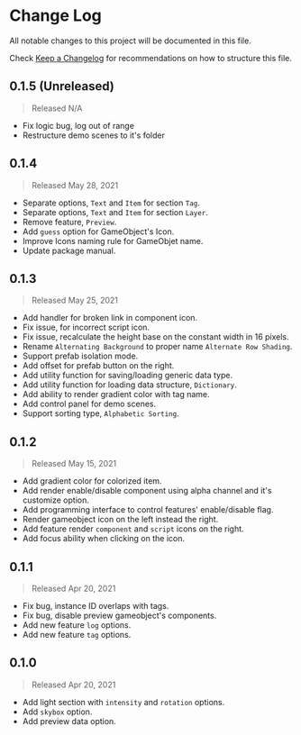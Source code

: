 # Change Log

All notable changes to this project will be documented in this file.

Check [Keep a Changelog](http://keepachangelog.com/) for recommendations on how to structure this file.


## 0.1.5 (Unreleased)
> Released N/A

* Fix logic bug, log out of range
* Restructure demo scenes to it's folder

## 0.1.4
> Released May 28, 2021

* Separate options, `Text` and `Item` for section `Tag`.
* Separate options, `Text` and `Item` for section `Layer`.
* Remove feature, `Preview`.
* Add `guess` option for GameObject's Icon.
* Improve Icons naming rule for GameObjet name.
* Update package manual.

## 0.1.3
> Released May 25, 2021

* Add handler for broken link in component icon.
* Fix issue, for incorrect script icon.
* Fix issue, recalculate the height base on the constant width in 16 pixels.
* Rename `Alternating Background` to proper name `Alternate Row Shading`.
* Support prefab isolation mode.
* Add offset for prefab button on the right.
* Add utility function for saving/loading generic data type.
* Add utility function for loading data structure, `Dictionary`.
* Add ability to render gradient color with tag name.
* Add control panel for demo scenes.
* Support sorting type, `Alphabetic Sorting`.

## 0.1.2
> Released May 15, 2021

* Add gradient color for colorized item.
* Add render enable/disable component using alpha channel and it's customize option.
* Add programming interface to control features' enable/disable flag.
* Render gameobject icon on the left instead the right.
* Add feature render `component` and `script` icons on the right.
* Add focus ability when clicking on the icon.

## 0.1.1
> Released Apr 20, 2021

* Fix bug, instance ID overlaps with tags.
* Fix bug, disable preview gameobject's components.
* Add new feature `log` options.
* Add new feature `tag` options.

## 0.1.0
> Released Apr 20, 2021

* Add light section with `intensity` and `rotation` options.
* Add `skybox` option.
* Add preview data option.
